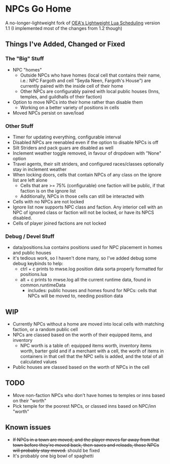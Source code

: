 # NPCs Go Home #

A no-longer-lightweight fork of [OEA's Lightweight Lua Scheduling](https://www.nexusmods.com/morrowind/mods/48584) version 1.1 (I implemented most of the changes from 1.2 though)

## Things I've Added, Changed or Fixed ##

### The "Big" Stuff ###

- NPC "homes"
  - Outside NPCs who have homes (local cell that contains their name, i.e.: NPC Fargoth and cell "Seyda Neen, Fargoth's House") are currently paired with the inside cell of their home
  - Other NPCs are configurably paired with local public houses (Inns, temples, and guildhalls of their faction)
- Option to move NPCs into their home rather than disable them
    - Working on a better variety of positions in cells
- Moved NPCs persist on save/load

### Other Stuff ###

- Timer for updating everything, configurable interval
- Disabled NPCs are reenabled even if the option to disable NPCs is off
- Silt Striders and pack guars are disabled as well
- Inclement weather toggle removed, in favour of dropdown with "None" option
- Travel agents, their silt striders, and configured races/classes optionally stay in inclement weather
- When locking doors, cells that contain NPCs of any class on the ignore list are left alone
  - Cells that are >= 75% (configurable) one faction will be public, if that faction is on the ignore list
  - Additionally, NPCs in those cells can still be interacted with
- Cells with no NPCs are not locked
- Ignore list now supports NPC class and faction. Any interior cell with an NPC of
  ignored class or faction will not be locked, or have its NPCS disabled.
- Cells of player joined factions are not locked

### Debug / Devel Stuff ###

- data/positions.lua contains positions used for NPC placement in homes and public houses
- it's tedious work, so I haven't done many, so I've added debug some debug keybinds to help:
  - ctrl + c prints to mwse.log position data sorta properly formatted for positions.lua
  - alt + c prints to mwse.log all the current runtime data, found in common.runtimeData
    - includes: public houses and homes found for NPCs: cells that NPCs will be moved to, needing position data

## WIP ##

- Currently NPCs without a home are moved into local cells with matching faction, or a random public cell
- NPCs are classed based on the worth of their equipped items, and inventory
  - NPC worth is a table of: equipped items worth, inventory items worth, barter
    gold and if a merchant with a cell, the worth of items in containers in that
    cell that the NPC sells is added, and the total of all calculated values
- Public houses are classed based on the worth of NPCs in the cell

## TODO ##

- Move non-faction NPCs who don't have homes to temples or inns based on their "worth"
- Pick temple for the poorest NPCs, or classed inns based on NPC/inn "worth"

## Known issues ##

- ~~If NPCs in a town are moved, and the player moves far away from that town before they're moved back, then
  saves and reloads, those NPCs will probably stay moved.~~ should be fixed
- It's probably one big bowl of spaghetti
